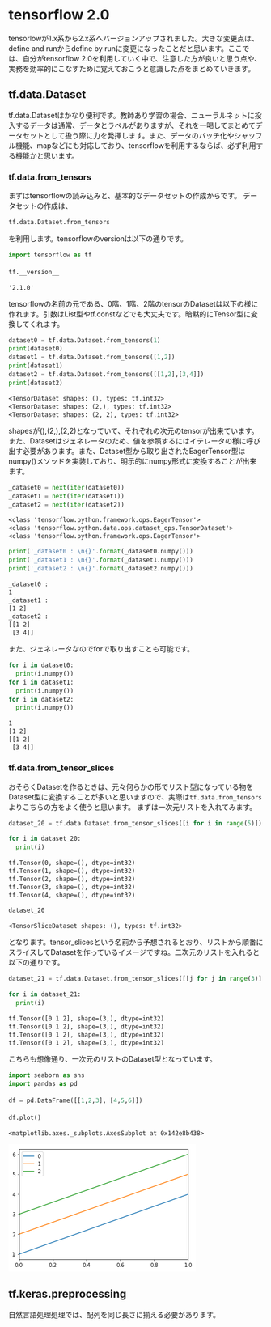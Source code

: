 
# tensorflow 2.0

tensorlowが1.x系から2.x系へバージョンアップされました。大きな変更点は、define and runからdefine by runに変更になったことだと思います。ここでは、自分がtensorflow 2.0を利用していく中で、注意した方が良いと思う点や、実務を効率的にこなすために覚えておこうと意識した点をまとめていきます。

## tf.data.Dataset
 
tf.data.Datasetはかなり便利です。教師あり学習の場合、ニューラルネットに投入するデータは通常、データとラベルがありますが、それを一喝してまとめてデータセットとして扱う際に力を発揮します。また、データのバッチ化やシャッフル機能、mapなどにも対応しており、tensorflowを利用するならば、必ず利用する機能かと思います。

### tf.data.from_tensors

まずはtensorflowの読み込みと、基本的なデータセットの作成からです。
データセットの作成は、

```python
tf.data.Dataset.from_tensors
```

を利用します。tensorflowのversionは以下の通りです。


```python
import tensorflow as tf

tf.__version__
```




    '2.1.0'



tensorflowの名前の元である、0階、1階、2階のtensorのDatasetは以下の様に作れます。引数はList型やtf.constなどでも大丈夫です。暗黙的にTensor型に変換してくれます。


```python
dataset0 = tf.data.Dataset.from_tensors(1)
print(dataset0)
dataset1 = tf.data.Dataset.from_tensors([1,2])
print(dataset1)
dataset2 = tf.data.Dataset.from_tensors([[1,2],[3,4]])
print(dataset2)
```

    <TensorDataset shapes: (), types: tf.int32>
    <TensorDataset shapes: (2,), types: tf.int32>
    <TensorDataset shapes: (2, 2), types: tf.int32>


shapesが(),(2,),(2,2)となっていて、それぞれの次元のtensorが出来ています。また、Datasetはジェネレータのため、値を参照するにはイテレータの様に呼び出す必要があります。また、Dataset型から取り出されたEagerTensor型はnumpy()メソッドを実装しており、明示的にnumpy形式に変換することが出来ます。


```python
_dataset0 = next(iter(dataset0))
_dataset1 = next(iter(dataset1))
_dataset2 = next(iter(dataset2))
```

    <class 'tensorflow.python.framework.ops.EagerTensor'>
    <class 'tensorflow.python.data.ops.dataset_ops.TensorDataset'>
    <class 'tensorflow.python.framework.ops.EagerTensor'>



```python
print('_dataset0 : \n{}'.format(_dataset0.numpy()))
print('_dataset1 : \n{}'.format(_dataset1.numpy()))
print('_dataset2 : \n{}'.format(_dataset2.numpy()))
```

    _dataset0 : 
    1
    _dataset1 : 
    [1 2]
    _dataset2 : 
    [[1 2]
     [3 4]]


また、ジェネレータなのでforで取り出すことも可能です。


```python
for i in dataset0:
  print(i.numpy())
for i in dataset1:
  print(i.numpy())
for i in dataset2:
  print(i.numpy())
```

    1
    [1 2]
    [[1 2]
     [3 4]]


### tf.data.from_tensor_slices
おそらくDatasetを作るときは、元々何らかの形でリスト型になっている物をDataset型に変換することが多いと思いますので、実際は`tf.data.from_tensors`よりこちらの方をよく使うと思います。
まずは一次元リストを入れてみます。


```python
dataset_20 = tf.data.Dataset.from_tensor_slices([i for i in range(5)])
```


```python
for i in dataset_20:
  print(i)
```

    tf.Tensor(0, shape=(), dtype=int32)
    tf.Tensor(1, shape=(), dtype=int32)
    tf.Tensor(2, shape=(), dtype=int32)
    tf.Tensor(3, shape=(), dtype=int32)
    tf.Tensor(4, shape=(), dtype=int32)



```python
dataset_20
```




    <TensorSliceDataset shapes: (), types: tf.int32>



となります。tensor_slicesという名前から予想されるとおり、リストから順番にスライスしてDatasetを作っているイメージですね。二次元のリストを入れると以下の通りです。


```python
dataset_21 = tf.data.Dataset.from_tensor_slices([[j for j in range(3)] for i in range(4)])
```


```python
for i in dataset_21:
  print(i)
```

    tf.Tensor([0 1 2], shape=(3,), dtype=int32)
    tf.Tensor([0 1 2], shape=(3,), dtype=int32)
    tf.Tensor([0 1 2], shape=(3,), dtype=int32)
    tf.Tensor([0 1 2], shape=(3,), dtype=int32)


こちらも想像通り、一次元のリストのDataset型となっています。


```python
import seaborn as sns
import pandas as pd

df = pd.DataFrame([[1,2,3], [4,5,6]])

df.plot()

```




    <matplotlib.axes._subplots.AxesSubplot at 0x142e8b438>




![png](spec_nb_files/spec_nb_17_1.png)


## tf.keras.preprocessing 

自然言語処理処理では、配列を同じ長さに揃える必要があります。 

